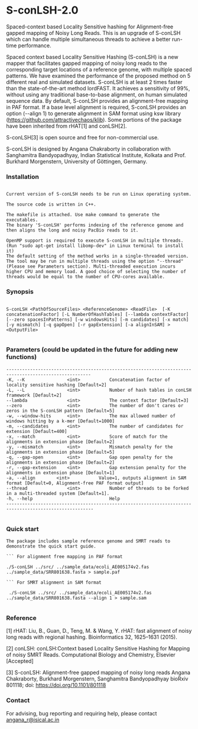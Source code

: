 # S-conLSH-2.0
Spaced-context based Locality Sensitive hashing for Alignment-free gapped mapping of Noisy Long Reads. This is an upgrade of S-conLSH which can handle multiple simultaneous threads to achieve a better run-time performance.

Spaced context based Locality Sensitive Hashing (S-conLSH) is a new mapper that facilitates gapped mapping of noisy long reads to the corresponding target locations of a reference genome, with multiple spaced patterns. We have examined the performance of the proposed method on 5 different real and simulated datasets.
S-conLSH is at least 2 times faster than the state-of-the-art method lordFAST. It achieves a sensitivity of 99%, without using any traditional base-to-base alignment, on human simulated sequence data. By default, S-conLSH provides an alignment-free mapping in PAF format. If a base level alignment is required, S-conLSH provides an option (--align 1) to generate alignment in SAM format using ksw library (https://github.com/attractivechaos/klib).
Some portions of the package have been inherited from rHAT[1] and conLSH[2].


S-conLSH[3] is open source and free for non-commercial use.

S-conLSH is designed by Angana Chakraborty in collaboration with Sanghamitra Bandyopadhyay, Indian Statistical Institute, Kolkata and Prof. Burkhard Morgenstern, University of Göttingen, Germany. 


### Installation
```

Current version of S-conLSH needs to be run on Linux operating system. 

The source code is written in C++. 

The makefile is attached. Use make command to generate the executables.
The binary 'S-conLSH' performs indexing of the reference genome and then aligns the long and noisy PacBio reads to it.

OpenMP support is required to execute S-conLSH in multiple threads. (Run "sudo apt-get install libomp-dev" in Linux terminal to install it)
The default setting of the method works in a single-threaded version. The tool may be run in multiple threads using the option "--thread" (Please see Parameters section). Multi-threaded execution incurs higher CPU and memory load. A good choice of selecting the number of threads would be equal to the number of CPU-cores available. 

```
### Synopsis
```

S-conLSH <PathOfSourceFiles> <ReferenceGenome> <ReadFile>  [-K concatenationFactor] [-L NumberOfHashTables] [--lambda contextFactor] [--zero spacesInPatterns] [-w windowsHits] [-m candidates] [-x match] [-y mismatch] [-q gapOpen] [-r gapExtension] [-a alignInSAM] > <OutputFile>


```
### Parameters (could be updated in the future for adding new functions)
```
------------------------------------------------------------------------------------------------------
-K, --K                <int>           Concatenation factor of locality sensitive hashing [Default=2]
-L, --L                <int>           Number of hash tables in conLSH framework [Default=2]
--lambda               <int>           The context factor [Default=3]
--zero                 <int>           The number of don't cares or zeros in the S-conLSH pattern [Default=5]
-w, --window-hits      <int>           The max allowed number of windows hitting by a k-mer [Default=1000] 
-m, --candidates       <int>           The number of candidates for extension [Default=400]
-x, --match            <int>           Score of match for the alignments in extension phase [Default=2]
-y, --mismatch         <int>           Mismatch penalty for the alignments in extension phase [Default=5]
-q, --gap-open         <int>           Gap open penalty for the alignments in extension phase [Default=2]
-r, --gap-extension    <int>           Gap extension penalty for the alignments in extension phase [Default=1]
-a, --align	       <int>           Value=1, outputs alignment in SAM format [Default=0, Alignment-free PAF format output]
--thread               <int>           Number of threads to be forked in a multi-threaded system [Default=1].     
-h, --help                             Help
-------------------------------------------------------------------------------------------------------


```
### Quick start
```
The package includes sample reference genome and SMRT reads to demonstrate the quick start guide. 

``` For alignment free mapping in PAF format

./S-conLSH ../src/ ../sample_data/ecoli_AE005174v2.fas ../sample_data/SRR801638.fasta > sample.paf

``` For SMRT alignment in SAM format

 ./S-conLSH ../src/ ../sample_data/ecoli_AE005174v2.fas ../sample_data/SRR801638.fasta --align 1 > sample.sam


```
### Reference

[1] rHAT: Liu, B., Guan, D., Teng, M. & Wang, Y. rHAT: fast alignment of noisy long reads with regional hashing. 
Bioinformatics 32, 1625–1631 (2015).

[2] conLSH: conLSH:Context based Locality Sensitive Hashing for Mapping of noisy SMRT Reads. Computational Biology and Chemistry, Elsevier [Accepted]

[3] S-conLSH: Alignment-free gapped mapping of noisy long reads
Angana Chakraborty, Burkhard Morgenstern, Sanghamitra Bandyopadhyay
bioRxiv 801118; doi: https://doi.org/10.1101/801118


### Contact

For advising, bug reporting and requiring help, please contact angana_r@isical.ac.in
